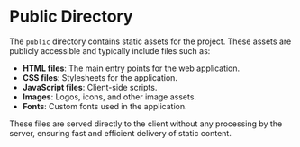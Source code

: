 # Public Directory

The `public` directory contains static assets for the project. These assets are publicly accessible and typically include files such as:

- **HTML files**: The main entry points for the web application.
- **CSS files**: Stylesheets for the application.
- **JavaScript files**: Client-side scripts.
- **Images**: Logos, icons, and other image assets.
- **Fonts**: Custom fonts used in the application.

These files are served directly to the client without any processing by the server, ensuring fast and efficient delivery of static content.
